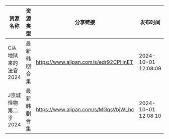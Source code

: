 | 资源名称         | 资源类型   | 分享链接                                 | 发布时间                |
| ------------ | ------ | ------------------------------------ | ------------------- |
| C从地狱来的法官2024 | 最新韩剧合集 | https://www.alipan.com/s/edr92CPHnET | 2024-10-01 12:08:09 |
| J京城怪物第二季2024 | 最新韩剧合集 | https://www.alipan.com/s/MGqsVbjWLhc | 2024-10-01 12:08:10 |
